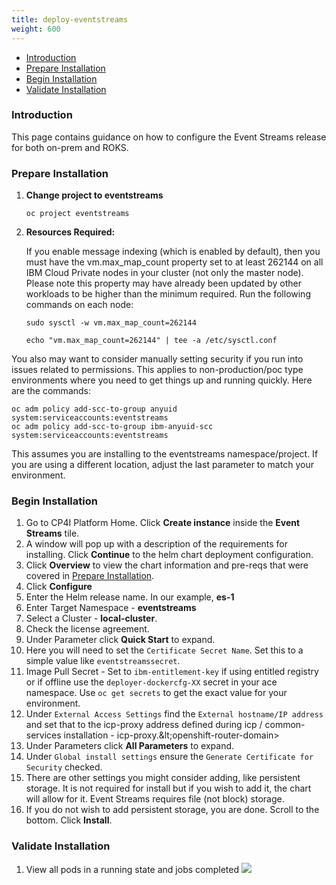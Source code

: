 ```yaml
---
title: deploy-eventstreams
weight: 600
---
```


- [Introduction](#introduction)
- [Prepare Installation](#prepare-installation)
- [Begin Installation](#begin-installation)
- [Validate Installation](#validate-installation)

### Introduction
This page contains guidance on how to configure the Event Streams release for both on-prem and ROKS.

### Prepare Installation

1. **Change project to eventstreams**
   ```
   oc project eventstreams
   ```
2. **Resources Required:**  

    If you enable message indexing (which is enabled by default), then you must have the vm.max_map_count property set to at least 262144 on all IBM Cloud Private nodes in your cluster (not only the master node). Please note this property may have already been updated by other workloads to be higher than the minimum required. Run the following commands on each node:

    ```
    sudo sysctl -w vm.max_map_count=262144

    echo "vm.max_map_count=262144" | tee -a /etc/sysctl.conf
    ```

You also may want to consider manually setting security if you run into issues related to permissions.  This applies to non-production/poc type environments where you need to get things up and running quickly.  Here are the commands:

```
oc adm policy add-scc-to-group anyuid system:serviceaccounts:eventstreams
oc adm policy add-scc-to-group ibm-anyuid-scc system:serviceaccounts:eventstreams
```
This assumes you are installing to the eventstreams namespace/project.  If you are using a different location, adjust the last parameter to match your environment.

### Begin Installation  
1. Go to CP4I Platform Home. Click **Create instance** inside the **Event Streams** tile.  
1. A window will pop up with a description of the requirements for installing. Click **Continue** to the helm chart deployment configuration.    
2. Click **Overview** to view the chart information and pre-reqs that were covered in [Prepare Installation](#prepare-installation).
3. Click **Configure**
4. Enter the Helm release name. In our example, **es-1**
5. Enter Target Namespace - **eventstreams**
6. Select a Cluster - **local-cluster**.
7. Check the license agreement.  
8. Under Parameter click **Quick Start** to expand.
9. Here you will need to set the `Certificate Secret Name`.  Set this to a simple value like `eventstreamssecret`. 
10. Image Pull Secret - Set to `ibm-entitlement-key` if using entitled registry or if offline use the `deployer-dockercfg-XX` secret in your ace namespace.  Use `oc get secrets` to get the exact value for your environment.
11. Under `External Access Settings` find the `External hostname/IP address` and set that to the icp-proxy address defined during icp / common-services installation - icp-proxy.\&lt;openshift-router-domain&gt;  
8. Under Parameters click **All Parameters** to expand. 
9. Under `Global install settings` ensure the `Generate Certificate for Security` checked.
10. There are other settings you might consider adding, like persistent storage.  It is not required for install but if you wish to add it, the chart will allow for it.  Event Streams requires file (not block) storage.
10. If you do not wish to add persistent storage, you are done.  Scroll to the bottom. Click **Install**.

### Validate Installation  
1. View all pods in a running state and jobs completed
   ![](7.es-pods.png)

